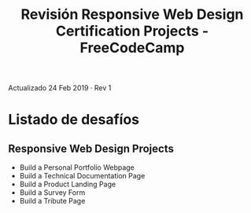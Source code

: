 ﻿---
layout: post
title: Revisión Responsive Web Design Certification Projects - FreeCodeCamp
categories: [frontend]
image: https://www.explore-group.com/storage/images-processed/w-1500_h-auto_m-fit_s-any__Free-code-camp-banner.jpg
---
Actualizado 24 Feb 2019 · Rev 1


<h1>Listado de desafíos</h1>

<H2>Responsive Web Design Projects</H2>
<ul>
<li>Build a Personal Portfolio Webpage</li>
<li>Build a Technical Documentation Page</li>
<li>Build a Product Landing Page</li>
<li>Build a Survey Form</li>
<li>Build a Tribute Page</li>
</ul>
